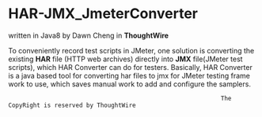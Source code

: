 # HAR-JMX_JmeterConverter
written in Java8 by Dawn Cheng in **ThoughtWire**

To conveniently record test scripts in JMeter, one solution is converting the existing **HAR** file (HTTP web archives) directly into **JMX** file(JMeter test scripts), which HAR Converter can do for testers. Basically, HAR Converter is a java based tool for converting har files to jmx for JMeter testing frame work to use, which saves manual work to add and configure the samplers.

                                                                The CopyRight is reserved by ThoughtWire
